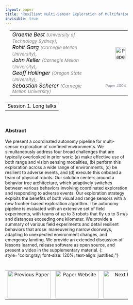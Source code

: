 ```yaml
---
layout: paper
title: "Resilient Multi-Sensor Exploration of Multifarious Environments with a Team of Aerial Robots"
invisible: true
---
```

<head>
<style>
* {
  box-sizing: border-box;
}

#myInput {
  background-position: 10px 10px;
  background-repeat: no-repeat;
  width: 100%;
  font-size: 100%;
  padding: 12px 20px 12px 40px;
  border: 1px solid #ddd;
  margin-bottom: 12px;
}

#myTable, #myTableA {
  border-collapse: collapse;
  width: 100%;
  border: 1px solid #ddd;
  font-size: 100%;
}

#myTable th, #myTable td, #myTableA th, #myTableA td {
  text-align: left;
  padding: 12px;
}

#myTable tr, #myTableA tr {
  border-bottom: 1px solid #ddd;
}

#myTable tr.header, #myTable tr:hover, #myTableA tr.header, #myTableA tr:hover {
  background-color: #f1f1f1;
}


#eventcounter1 a {
    font-size: 12px;
    color: #ffffff;
    display: block;
}

#eventcounter1 a:hover {
    text-decoration: none;
}

#eventcounter2 a {
    font-size: 12px;
    color: #ffffff;
    display: block;
}

#eventcounter2 a:hover {
    text-decoration: none;
}

</style>
</head>

<table width = "95%" style="padding-left: 15px; margin-left: auto; margin-right: 10px;">
<tr><td style = "vertical-align: top; padding-right: 25px;" rowspan="2">
<span style="color:black; font-size: 110%;"><i>
Graeme Best <span style="color:gray; font-size: 85%">(University of Technology Sydney)</span><span style="color:gray; font-size: 100%">,</span><br>
Rohit Garg <span style="color:gray; font-size: 85%">(Carnegie Mellon University)</span><span style="color:gray; font-size: 100%">,</span><br>
John Keller <span style="color:gray; font-size: 85%">(Carnegie Mellon University)</span><span style="color:gray; font-size: 100%">,</span><br>
Geoff Hollinger <span style="color:gray; font-size: 85%">(Oregon State University)</span><span style="color:gray; font-size: 100%">,</span><br>
Sebastian Scherer <span style="color:gray; font-size: 85%">(Carnegie Mellon University)</span>
</i></span>
</td>

<td style="text-align: right;"><a href="http://www.roboticsproceedings.org/rss18/p004.pdf"><img src="{{ site.baseurl }}/images/paper_link.png" alt="Paper Website" width = "33"  height = "40"/></a><br></td>
</tr>
<tr>
<td style="color:#777789; text-align:right; font-size: 75%; margin-right:10px;">Paper&nbsp;#004</td>
</tr>
</table>

<table width="80%" style="margin-top: 20px; margin-left: auto; margin-right: auto;">
  <tr>
    <td style="text-align:center;">Session 1. Long talks</td>
  </tr>
</table>
<br>


### Abstract
We present a coordinated autonomy pipeline for multi-sensor exploration of confined environments. We simultaneously address four broad challenges that are typically overlooked in prior work: (a) make effective use of both range and vision sensing modalities, (b) perform this exploration across a wide range of environments, (c) be resilient to adverse events, and (d) execute this onboard a team of physical robots. Our solution centers around a behavior tree architecture, which adaptively switches between various behaviors involving coordinated exploration and responding to adverse events. Our exploration strategy exploits the benefits of both visual and range sensors with a new frontier-based exploration algorithm. The autonomy pipeline is evaluated with an extensive set of field experiments, with teams of up to 3 robots that fly up to 3 m/s and distances exceeding one kilometer. We provide a summary of various field experiments and detail resilient behaviors that arose: maneuvering narrow doorways, adapting to unexpected environment changes, and emergency landing. We provide an extended discussion of lessons learned, release software as open source, and present a video in the supplementary material.
{: style="color:gray; font-size: 120%; text-align: justified;"}


<table width="100%" style="margin-top:40px;">
<tr>
    <td style="width: 30%; text-align: center;"><a href="{{ site.baseurl }}/program/papers/003/">
<img src="{{ site.baseurl }}/images/previous_paper_icon.png"
       alt="Previous Paper" width = "142"  height = "90"/> 
</a> </td>
<td style="text-align: center;"><a href="{{ site.baseurl }}/program/papers">
<img src="{{ site.baseurl }}/images/overview_icon.png"
       alt="Paper Website" width = "142"  height = "90"/> 
</a> </td>
    <td style="width: 30%; text-align: center;"><a href="{{ site.baseurl }}/program/papers/005/">
    <img src="{{ site.baseurl }}/images/next_paper_icon.png"
        alt="Next Paper" width = "142"  height = "90"/>
    </a></td>
</tr>
</table>
